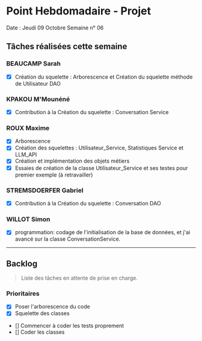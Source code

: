# Point Hebdomadaire - Projet

Date : Jeudi 09 Octobre
Semaine n° 06

## Tâches réalisées cette semaine

### BEAUCAMP Sarah

- [X] Création du squelette : Arborescence et Création du squelette méthode de Utilisateur DAO

### KPAKOU M'Mounéné

- [X] Contribution à la Création du squelette :  Conversation Service

### ROUX Maxime

- [X] Arborescence
- [X] Création des squelettes : Utilisateur_Service, Statistiques Service et LLM_API
- [X] Création et implémentation des objets métiers
- [X] Essaies de création de la classe Utilisateur_Service et ses testes pour premier exemple (à retravailler)

### STREMSDOERFER Gabriel

- [X] Contribution à la Création du squelette :  Conversation DAO

### WILLOT Simon

- [X] programmation: codage de l'initialisation de la base de données, et j'ai avancé sur la classe ConversationService.

---

## Backlog

> Liste des tâches en attente de prise en charge.

### Prioritaires

- [x] Poser l'arborescence du code 
- [x] Squelette des classes

- [] Commencer à coder les tests proprement
- [] Coder les classes



